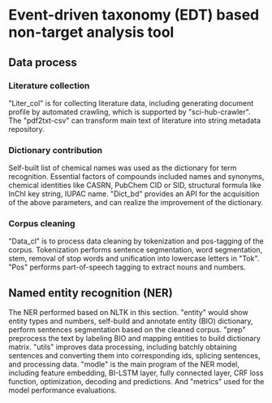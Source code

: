# Event-driven taxonomy (EDT) based non-target analysis tool
## Data process
### Literature collection
"Liter_col" is for collecting literature data, including generating document profile by automated crawling, which is supported by "sci-hub-crawler". The "pdf2txt-csv" can transform main text of literature into string metadata repository. 
### Dictionary contribution
Self-built list of chemical names was used as the dictionary for term recognition. Essential factors of compounds included names and synonyms, chemical identities like CASRN, PubChem CID or SID, structural formula like InChI key string, IUPAC name.  "Dict_bd" provides an API for the acquisition of the above parameters, and can realize the improvement of the dictionary.
### Corpus cleaning
"Data_cl" is to process data cleaning by tokenization and pos-tagging of the corpus.
Tokenization performs sentence segmentation, word segmentation, stem, removal of stop words and unification into lowercase letters in "Tok". "Pos" performs part-of-speech tagging to extract nouns and numbers.
## Named entity recognition (NER)
The NER performed based on NLTK in this section.
"entity" would show entity types and numbers, self-build and annotate entity (BIO) dictionary, perform sentences segmentation based on the cleaned corpus. "prep" preprocess the text by labeling BIO and mapping entities to build dictionary matrix. "utils" improves data processing, including batchly obtaining sentences and converting them into corresponding ids, splicing sentences, and processing data. "modle" is the main program of the NER model, including feature embedding, BI-LSTM layer, fully connected layer, CRF loss function, optimization, decoding and predictions. And "metrics" used for the model performance evaluations. 

